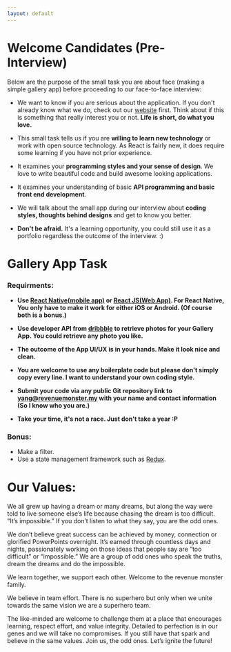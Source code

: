 ```yaml
---
layout: default
---
```


# [](#header-1)Welcome Candidates (Pre-Interview)
 Below are the purpose of the small task you are about face (making a simple gallery app) before proceeding to our face-to-face interview:

* We want to know if you are serious about the application. If you don't already know what we do, check out our [website](http://revenuemonster.my) first. Think about if this is something that really interest you or not. **Life is short, do what you love.**

* This small task tells us if you are **willing to learn new technology** or work with open source technology. As React is fairly new, it does require some learning if you have not prior experience.

* It examines your **programming styles and your sense of design**. We love to write beautiful code and build awesome looking applications. 

* It examines your understanding of basic **API programming and basic front end development**.

* We will talk about the small app during our interview about **coding styles, thoughts behind designs** and get to know you better. 

* **Don't be afraid.** It's a learning opportunity, you could still use it as a portfolio regardless the outcome of the interview. :)

# [](#header-1)Gallery App Task

### Requirments:
* **Use [React Native(mobile app)](https://facebook.github.io/react-native/) or [React JS(Web App)](https://facebook.github.io/react/). For React Native, You only have to make it work for either iOS or Android. (Of course both is a bonus.)**

* **Use developer API from [dribbble](http://developer.dribbble.com/v1/) to retrieve photos for your Gallery App. You could retrieve any photo you like.**

* **The outcome of the App UI/UX is in your hands. Make it look nice and clean.**

* **You are welcome to use any boilerplate code but please don't simply copy every line. I want to understand your own coding style.**

* **Submit your code via any public Git repository link to [yang@revenuemonster.my](yang@revenuemonster.my) with your name and contact information (So I know who you are.)**

* **Take your time, it's not a race. Just don't take a year :P**


### Bonus:
* Make a filter.
* Use a state management framework such as [Redux](http://redux.js.org/).



# [](#header-1)Our Values:
We all grew up having a dream or many dreams, but along the way were told to live someone else’s life because chasing the dream is too difficult.  “It’s impossible.”  If you don’t listen to what they say, you are the odd ones.

We don’t believe great success can be achieved by money, connection or glorified PowerPoints overnight. It’s earned through countless days and nights, passionately working on those ideas that people say are “too difficult” or “impossible.” We are a group of odd ones who speak the truths, dream the dreams and do the impossible. 

We learn together, we support each other. Welcome to the revenue monster family.

We believe in team effort. There is no superhero but only when we unite towards the same vision we are a superhero team.

The like-minded are welcome to challenge them at a place that encourages learning, respect effort, and value integrity. Detailed to perfection is in our genes and we will take no compromises. If you still have that spark and believe in the same values. Join us, the odd ones. Let’s ignite the future! 

